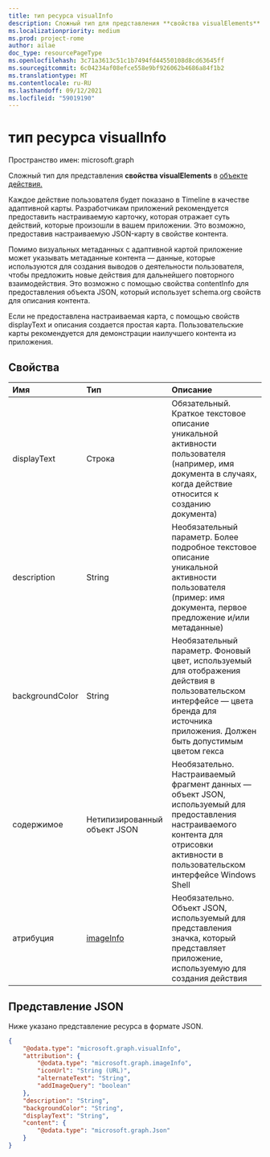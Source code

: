 ```yaml
---
title: тип ресурса visualInfo
description: Сложный тип для представления **свойства visualElements** в объекте действия.
ms.localizationpriority: medium
ms.prod: project-rome
author: ailae
doc_type: resourcePageType
ms.openlocfilehash: 3c71a3613c51c1b7494fd44550108d8cd63645ff
ms.sourcegitcommit: 6c04234af08efce558e9bf926062b4686a84f1b2
ms.translationtype: MT
ms.contentlocale: ru-RU
ms.lasthandoff: 09/12/2021
ms.locfileid: "59019190"
---
```

# <a name="visualinfo-resource-type"></a>тип ресурса visualInfo

Пространство имен: microsoft.graph

Сложный тип для представления **свойства visualElements** в [объекте действия.](../resources/projectrome-activity.md)

Каждое действие пользователя будет показано в Timeline в качестве адаптивной карты. Разработчикам приложений рекомендуется предоставить настраиваемую карточку, которая отражает суть действий, которые произошли в вашем приложении. Это возможно, предоставив настраиваемую JSON-карту в свойстве контента.

Помимо визуальных метаданных с адаптивной картой приложение может указывать метаданные контента — данные, которые используются для создания выводов о деятельности пользователя, чтобы предложить новые действия для дальнейшего повторного взаимодействия. Это возможно с помощью свойства contentInfo для предоставления объекта JSON, который использует schema.org свойств для описания контента.

Если не предоставлена настраиваемая карта, с помощью свойств displayText и описания создается простая карта. Пользовательские карты рекомендуется для демонстрации наилучшего контента из приложения.

## <a name="properties"></a>Свойства

|Имя | Тип | Описание|
|:----|:------|:-----------|
|displayText | Строка | Обязательный. Краткое текстовое описание уникальной активности пользователя (например, имя документа в случаях, когда действие относится к созданию документа)|
|description | String | Необязательный параметр. Более подробное текстовое описание уникальной активности пользователя (пример: имя документа, первое предложение и/или метаданные)|
|backgroundColor | String | Необязательный параметр. Фоновый цвет, используемый для отображения действия в пользовательском интерфейсе — цвета бренда для источника приложения. Должен быть допустимым цветом гекса|
|содержимое | Нетипизированный объект JSON | Необязательно. Настраиваемый фрагмент данных — объект JSON, используемый для предоставления настраиваемого контента для отрисовки активности в пользовательском интерфейсе Windows Shell|
|атрибуция | [imageInfo](../resources/projectrome-imageinfo.md) | Необязательно. Объект JSON, используемый для представления значка, который представляет приложение, используемую для создания действия|

## <a name="json-representation"></a>Представление JSON

Ниже указано представление ресурса в формате JSON.

<!-- {
  "blockType": "resource",
  "optionalProperties": [
    "attribution",
    "description",
    "backgroundColor",
    "content"
  ],
  "@odata.type": "microsoft.graph.visualInfo"
}-->

```json
{
    "@odata.type": "microsoft.graph.visualInfo",
    "attribution": {
        "@odata.type": "microsoft.graph.imageInfo",
        "iconUrl": "String (URL)",
        "alternateText": "String",
        "addImageQuery": "boolean"
    },
    "description": "String",
    "backgroundColor": "String",
    "displayText": "String",
    "content": {
        "@odata.type": "microsoft.graph.Json"
    }
}
```

<!-- uuid: 8fcb5dbc-d5aa-4681-8e31-b001d5168d79
2017-06-07 14:57:30 UTC -->
<!-- {
  "type": "#page.annotation",
  "description": "visualinfo resource",
  "keywords": "",
  "section": "documentation",
  "tocPath": ""
}-->


